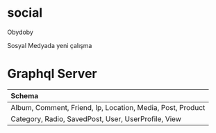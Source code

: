 # social
Obydoby

Sosyal Medyada yeni çalışma
# Graphql Server


| Schema |
| :---         |  
| Album, Comment, Friend, Ip, Location, Media, Post, Product  | 
| Category, Radio, SavedPost, User, UserProfile, View     | 
                                      
